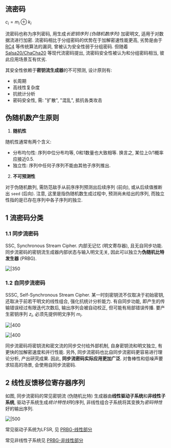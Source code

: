 ## 流密码

$c_{i}=m_{i}\oplus k_{i}$

流密码也称为序列密码, 用生成*长密钥序列 (伪随机数序列)* 加密明文, 适用于对数据流进行加密. 流密码相比于分组密码的优势在于加解密速性能更高, 劣势是由于 [RC4](流密码算法/RC4.md) 等传统算法的漏洞, 曾被认为安全性弱于分组密码. 但随着 [Salsa20/ChaCha20](流密码算法/Salsa20.md) 等现代流密码提出, 流密码安全性被认为和分组密码相当, 彼此应用场景互有优劣.

其安全性依赖于**密钥流生成器**的不可预测, 设计原则有:
- 长周期
- 高线性复杂度
- 抗统计分析
- 密码安全性, 需: "扩散", "混乱", 抵抗各类攻击

## 伪随机数产生原则

1. **随机性**

随机性通常有两个含义:
- 分布均匀性: 序列中位分布均等, 0和1数量也大致相等. 换言之, 某位上0/1概率应接近0.5.
- 独立性: 序列中任何子序列不能由其他子序列推出.

2.  **不可预测性**

对于伪随机数列, 需防范敌手从前序序列预测出后续序列 (前向), 或从后续值推断出 `seed` (后向). 注意, 这里是指伪随机数生成过程中, 预测尚未给出的序列, 而独立性指的是已存在序列中各子序列的独立.


## 1 流密码分类

### 1.1 同步流密码

SSC, Synchronous Stream Cipher. 内部无记忆 (明文寄存器), 且无自同步功能. 同步流密码的密钥流生成器内部状态与输入明文无关, 因此可以独立为**伪随机比特发生器** (PRBG).

![|350](../../../attach/密码学_同步流密码.png)

### 1.2 自同步流密码

SSSC, Self-Synchronous Stream Cipher. 某一时刻密钥流不仅取决于初始密钥, 还取决于前若干明文的线性组合, 强化抗统计分析能力. 有自同步功能, 即产生的传输错误经过有限迭代次数后, 输出序列会被自动校正, 但可能有局部错误传播. 要产生密钥序列 $z_{i}$, 必须先提供明文序列 $m_{i}$.

![|400](../../../attach/密码学_异步流密码加密.png)

![|400](../../../attach/密码学_异步流密码解密.png)

同步流密码将密钥流和密文流的同步交付给外部机制, 自身密钥流和明文独立, 有更快的加解密速度和并行性能.  另外, 同步流密码也比自同步流密码更容易进行理论分析, 产出研究成果. 因此, **同步流密码实际应用更加广泛**. 对鲁棒性和低噪声要求较高的场景, 会使用自同步流密码.

## 2 线性反馈移位寄存器序列

如图, 同步流密码的常见密钥流 (伪随机比特) 生成器由**线性驱动子系统**和**非线性子系统**, 驱动子系统生成*统计特性好*的序列, 非线性组合子系统将其变换为*密码特性*好的输出序列. 

![|500](../../../attach/密码学_同步流密码状态机.png)

常见驱动子系统为LFSR, 见 [PRBG-线性部分](PRBG-线性部分.md)

常见非线性子系统见 [PRBG-非线性部分](PRBG-非线性部分.md)

